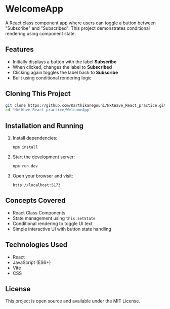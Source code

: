 # WelcomeApp

A React class component app where users can toggle a button between "Subscribe" and "Subscribed". This project demonstrates conditional rendering using component state.

## Features

- Initially displays a button with the label **Subscribe**  
- When clicked, changes the label to **Subscribed**  
- Clicking again toggles the label back to **Subscribe**  
- Built using conditional rendering logic

## Cloning This Project

```bash
git clone https://github.com/Karthikanegouni/NxtWave_React_practice.git
cd "NxtWave_React_practice/WelcomeApp"
```

## Installation and Running

1. Install dependencies:

   ```bash
   npm install
   ```

2. Start the development server:

   ```bash
   npm run dev
   ```

3. Open your browser and visit:

   ```
   http://localhost:5173
   ```

## Concepts Covered

- React Class Components  
- State management using `this.setState`  
- Conditional rendering to toggle UI text  
- Simple interactive UI with button state handling

## Technologies Used

- React  
- JavaScript (ES6+)  
- Vite  
- CSS

## License

This project is open source and available under the MIT License.
